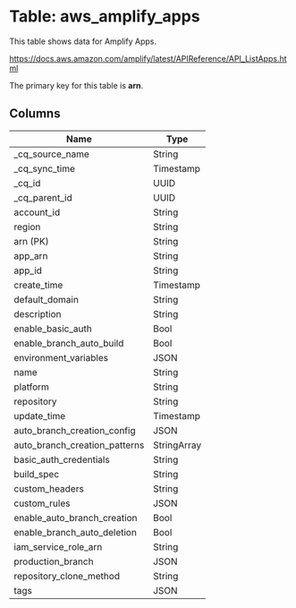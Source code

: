 # Table: aws_amplify_apps

This table shows data for Amplify Apps.

https://docs.aws.amazon.com/amplify/latest/APIReference/API_ListApps.html

The primary key for this table is **arn**.

## Columns

| Name          | Type          |
| ------------- | ------------- |
|_cq_source_name|String|
|_cq_sync_time|Timestamp|
|_cq_id|UUID|
|_cq_parent_id|UUID|
|account_id|String|
|region|String|
|arn (PK)|String|
|app_arn|String|
|app_id|String|
|create_time|Timestamp|
|default_domain|String|
|description|String|
|enable_basic_auth|Bool|
|enable_branch_auto_build|Bool|
|environment_variables|JSON|
|name|String|
|platform|String|
|repository|String|
|update_time|Timestamp|
|auto_branch_creation_config|JSON|
|auto_branch_creation_patterns|StringArray|
|basic_auth_credentials|String|
|build_spec|String|
|custom_headers|String|
|custom_rules|JSON|
|enable_auto_branch_creation|Bool|
|enable_branch_auto_deletion|Bool|
|iam_service_role_arn|String|
|production_branch|JSON|
|repository_clone_method|String|
|tags|JSON|